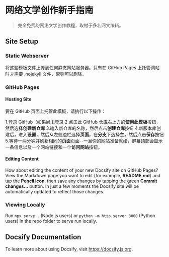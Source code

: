 # 网络文学创作新手指南

> 完全免费的网络文学创作教程，取材于多名网文编辑。

## Site Setup

### Static Webserver
将这些模板文件上传到任何静态网站服务器。只有在 GitHub Pages 上托管网站时才需要 .nojekyll 文件，否则可以删除。                        

### GitHub Pages

#### Hosting Site

要在 GitHub 页面上托管此模板，请执行以下操作：     

1.登录 GitHub（如果尚未登录
2.点击此 GitHub 仓库右上方的**使用此模板**按钮，然后选择**创建新仓库**
3.输入新仓库的名称，然后点击**创建仓库**按钮
4.新版本库创建后，进入**设置**，然后从左侧边栏选择**页面**，在**分支**下选择**主**，然后点击**保存**按钮
5.等待一两分钟并刷新相同的**页面**页面--一旦你的网站准备就绪，屏幕顶部会显示一条信息以及一个网站链接和一个**访问网站**按钮。

#### Editing Content

How about editing the content of your new Docsify site on GitHub Pages? View the Markdown page you want to edit (for example, **README.md**) and tap the **Pencil Icon**, then save any changes by tapping the green **Commit changes...** button. In just a few moments the Docsify site will be automatically updated to reflect those changes.

### Viewing Locally 
Run `npx serve .` (Node.js users) or `python -m http.server 8000` (Python users) in the repo folder to serve run locally.

## Docsify Documentation

To learn more about using Docsify, visit https://docsify.js.org.
<!--stackedit_data:
eyJoaXN0b3J5IjpbLTQ3ODIyODM1MV19
-->